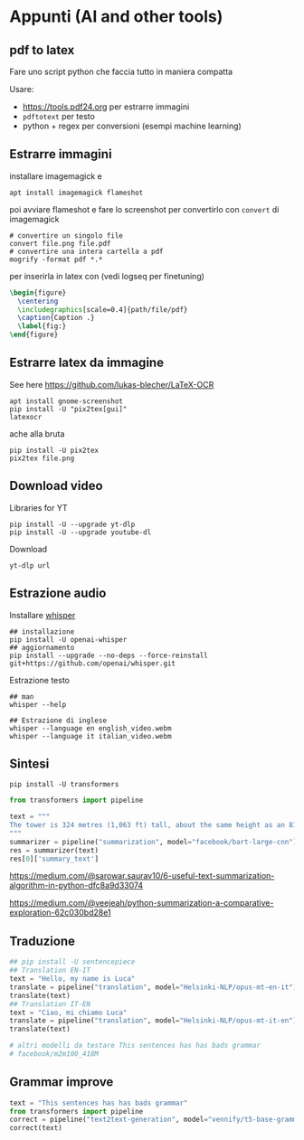 # Appunti (AI and other tools)

## pdf to latex

Fare uno script python che faccia tutto in maniera compatta

Usare:
-  https://tools.pdf24.org per estrarre immagini
- `pdftotext` per testo
- python + regex per conversioni (esempi machine learning)

## Estrarre immagini
installare imagemagick e 
```
apt install imagemagick flameshot
```
poi avviare flameshot  e fare lo screenshot per convertirlo con `convert` di imagemagick
```
# convertire un singolo file
convert file.png file.pdf
# convertire una intera cartella a pdf
mogrify -format pdf *.*
```
per inserirla in latex con (vedi logseq per finetuning)
```tex
\begin{figure}
  \centering
  \includegraphics[scale=0.4]{path/file/pdf}
  \caption{Caption .}
  \label{fig:}
\end{figure}
```

## Estrarre latex da immagine
See here https://github.com/lukas-blecher/LaTeX-OCR

```
apt install gnome-screenshot
pip install -U "pix2tex[gui]"
latexocr
```

ache alla bruta
```
pip install -U pix2tex
pix2tex file.png
```

## Download video
Libraries for YT
```
pip install -U --upgrade yt-dlp
pip install -U --upgrade youtube-dl
```
Download
```
yt-dlp url
```

## Estrazione audio
Installare [whisper](https://github.com/openai/whisper)
```
## installazione
pip install -U openai-whisper
## aggiornamento
pip install --upgrade --no-deps --force-reinstall git+https://github.com/openai/whisper.git
```
Estrazione testo
```
## man
whisper --help

## Estrazione di inglese
whisper --language en english_video.webm
whisper --language it italian_video.webm
```

## Sintesi
```
pip install -U transformers
```

```python
from transformers import pipeline

text = """
The tower is 324 metres (1,063 ft) tall, about the same height as an 81-storey building, and the tallest structure in Paris. Its base is square, measuring 125 metres (410 ft) on each side. During its construction, the Eiffel Tower surpassed the Washington Monument to become the tallest man-made structure in the world, a title it held for 41 years until the Chrysler Building in New York City was finished in 1930. It was the first structure to reach a height of 300 metres. Due to the addition of a broadcasting aerial at the top of the tower in 1957, it is now taller than the Chrysler Building by 5.2 metres (17 ft). Excluding transmitters, the Eiffel Tower is the second tallest free-standing structure in France after the Millau Viaduct.
"""
summarizer = pipeline("summarization", model="facebook/bart-large-cnn")
res = summarizer(text)
res[0]['summary_text']

```

https://medium.com/@sarowar.saurav10/6-useful-text-summarization-algorithm-in-python-dfc8a9d33074

https://medium.com/@veejeah/python-summarization-a-comparative-exploration-62c030bd28e1


## Traduzione
```python
## pip install -U sentencepiece
## Translation EN-IT
text = "Hello, my name is Luca"
translate = pipeline("translation", model="Helsinki-NLP/opus-mt-en-it")
translate(text)
## Translation IT-EN
text = "Ciao, mi chiamo Luca"
translate = pipeline("translation", model="Helsinki-NLP/opus-mt-it-en")
translate(text)

# altri modelli da testare This sentences has has bads grammar 
# facebook/m2m100_418M

```



## Grammar improve
```python
text = "This sentences has has bads grammar"
from transformers import pipeline
correct = pipeline("text2text-generation", model="vennify/t5-base-grammar-correction")
correct(text)
```

